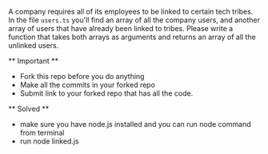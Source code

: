 A company requires all of its employees to be linked to certain tech tribes. In the file `users.ts` you'll find an array of all the company users,
and another array of users that have already been linked to tribes. Please write a function that takes both arrays as arguments and returns an array of
all the unlinked users.

** Important **

- Fork this repo before you do anything
- Make all the commits in your forked repo
- Submit link to your forked repo that has all the code.

** Solved **

- make sure you have node.js installed and you can run node command from terminal
- run node linked.js
